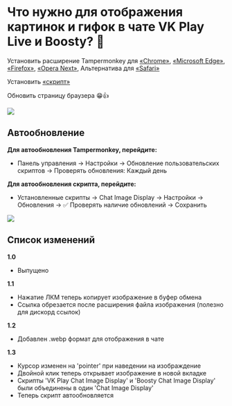 # Что нужно для отображения картинок и гифок в чате VK Play Live и Boosty? 🤔

Установить расширение Tampermonkey для [«Chrome»](https://chrome.google.com/webstore/detail/dhdgffkkebhmkfjojejmpbldmpobfkfo), [«Microsoft Edge»](https://microsoftedge.microsoft.com/addons/detail/iikmkjmpaadaobahmlepeloendndfphd), [«Firefox»](https://addons.mozilla.org/en-US/firefox/addon/tampermonkey/), [«Opera Next»](https://addons.opera.com/en/extensions/details/tampermonkey-beta/), Альтернатива для [«Safari»](https://apps.apple.com/app/userscripts/id1463298887)

Установить [«скрипт»](https://github.com/c0IIwr/Chat-Image-Display/raw/main/Chat%20Image%20Display.user.js)

Обновить страницу браузера 😁👍

<img  src="https://c0IIwr.github.io/Chat-Image-Display/zapaska-archive.gif">

## Автообновление

**Для автообновления Tampermonkey, перейдите:**
- Панель управления → Настройки → Обновление пользовательских скриптов → Проверять обновления: Каждый день

**Для автообновления скрипта, перейдите:**
- Установленные скрипты → Chat Image Display → Настройки → Обновления → ✅ Проверять наличие обновлений → Сохранить

<img  src="https://c0IIwr.github.io/Chat-Image-Display/AutoUpdate.gif">

## Список изменений

**1.0**
- Выпущено

**1.1**
- Нажатие ЛКМ теперь копирует изображение в буфер обмена
- Ссылка обрезается после расширения файла изображения (полезно для дискорд ссылок)

**1.2**
- Добавлен .webp формат для отображения в чате

**1.3**
- Курсор изменен на 'pointer' при наведении на изображдение
- Двойной клик теперь открывает изображение в новой вкладке
- Скрипты 'VK Play Chat Image Display' и 'Boosty Chat Image Display' были объединены в один 'Chat Image Display'
- Теперь скрипт автообновляется
